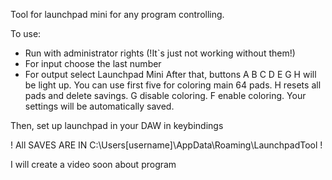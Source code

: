Tool for launchpad mini for any program controlling.

To use:
- Run with administrator rights (!It`s just not working without them!)
- For input choose the last number
- For output select Launchpad Mini
After that, buttons A B C D E G H will be light up. You can use first five for coloring main 64 pads. 
H resets all pads and delete savings. G disable coloring. F enable coloring.
Your settings will be automatically saved.

Then, set up launchpad in your DAW in keybindings

! All SAVES ARE IN C:\Users\[username]\AppData\Roaming\LaunchpadTool !

I will create a video soon about program
